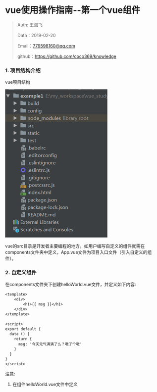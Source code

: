 
# vue使用操作指南--第一个vue组件

>Auth: 王海飞
>
>Data：2019-02-20
>
>Email：779598160@qq.com
>
>github：https://github.com/coco369/knowledge 

### 1. 项目结构介绍

vue项目结构

![图](../images/vue_mulu.png)

vue的src目录是开发者主要编程的地方，如用户编写自定义的组件就需在components文件夹中定义，App.vue文件为项目入口文件（引入自定义的组件）。

### 2. 自定义组件

在components文件夹下创建helloWorld.vue文件，并定义如下内容:
	
	<template>
	    <div>
	        <h1>{{ msg }}</h1>
	    </div>
	</template>
	
	<script>
	export default {
	  data () {
	    return {
	      msg: '今天元气满满了么？嗷了个嗷'
	    }
	  }
	}
	</script>

注意: 

1. 在组件helloWorld.vue文件中定义<template>标签，标签中可以解析变量msg。
2. 在script中定义解析变量msg的值，语法为: data (){return msg: '值'}


### 3. 修改项目启动文件，引入自定义组件helloWorld.vue文件

修改项目启动文件App.vue文件，并引入自定义组件helloWorld.vue。

	<template>
	  <div id="app">
	    <img src="./assets/logo.png">
	    <!--<router-view/>-->
		// 将组件中<template>标签中的内容解析在此处。解析的标签<hello>为script中引入的hello
	    <hello></hello>
	  </div>
	</template>
	
	<script>
		
	// 引入组件文件夹components中定义的helloWorld.vue，并命名为hello
	import hello from './components/helloWorld'
	
	// 加载组件。export default中新增参数components: {hello}
	export default {
	  name: 'App',
	  components: {
	    hello
	  }
	}
	</script>
	
	<style>
	#app {
	  font-family: 'Avenir', Helvetica, Arial, sans-serif;
	  -webkit-font-smoothing: antialiased;
	  -moz-osx-font-smoothing: grayscale;
	  text-align: center;
	  color: #2c3e50;
	  margin-top: 60px;
	}
	</style>

注意: 

1. 引入自定义组件，并命名。如: import hello from './components/helloWorld'
2. 加载组件, 如: export default中<b style="color:red;">新增参数components: {hello}</b>

		export default {
		  name: 'App',
		  components: {
		    hello
		  }
		}

3. 解析刚引入的组件hello（ <b style="color:red;">解析的标签<hello>为script中引入的hello</b> ）


### 4. 运行效果图

![图](../images/vue_first_components.png)